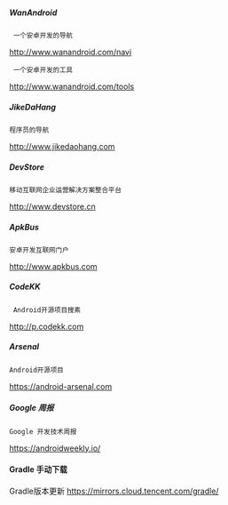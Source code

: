 
##### WanAndroid
 
     一个安卓开发的导航

http://www.wanandroid.com/navi
     
     一个安卓开发的工具

http://www.wanandroid.com/tools

##### JikeDaHang

    程序员的导航

http://www.jikedaohang.com

##### DevStore

    移动互联网企业运营解决方案整合平台

http://www.devstore.cn

##### ApkBus

    安卓开发互联网门户

http://www.apkbus.com


##### CodeKK
     Android开源项目搜素 
  
http://p.codekk.com


#####  Arsenal

    Android开源项目

https://android-arsenal.com

##### Google 周报

    Google 开发技术周报
   
https://androidweekly.io/

#### Gradle 手动下载
 Gradle版本更新
 https://mirrors.cloud.tencent.com/gradle/
